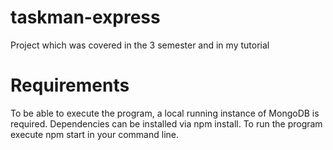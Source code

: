 # taskman-express
Project which was covered in the 3 semester and in my tutorial 

# Requirements
To be able to execute the program, a local running instance of MongoDB is required. Dependencies can be installed via npm install.
To run the program execute npm start in your command line.

